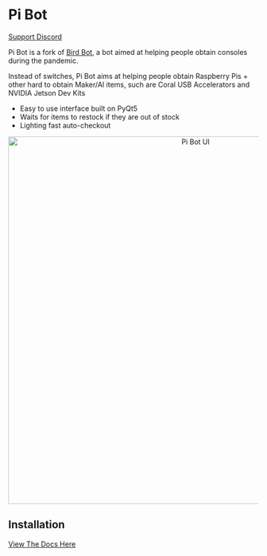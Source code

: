 # Pi Bot
[Support Discord](https://discord.gg/FU5AuKpjEj)

Pi Bot is a fork of [Bird Bot](https://github.com/natewong1313/bird-bot), a bot aimed at helping people obtain consoles during the pandemic.

Instead of switches, Pi Bot aims at helping people obtain Raspberry Pis + other hard to obtain Maker/AI items, such are Coral USB Accelerators and NVIDIA Jetson Dev Kits

* Easy to use interface built on PyQt5
* Waits for items to restock if they are out of stock
* Lighting fast auto-checkout

<p align="center">
  <img src="https://i.imgur.com/TwPnLnl.png" alt="Pi Bot UI" width="738">
</p>

## Installation
[View The Docs Here](https://sneakerhutt.gitbook.io/pi-bot/)
